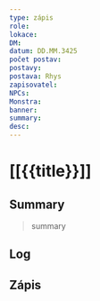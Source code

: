 ```yaml
---
type: zápis
role: 
lokace: 
DM: 
datum: DD.MM.3425
počet postav:
postavy: 
postava: Rhys
zapisovatel: 
NPCs: 
Monstra: 
banner: 
summary: 
desc:
---
```

# [[{{title}}]]
## Summary
>summary

## Log


## Zápis
